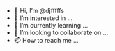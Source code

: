 - 👋 Hi, I’m @djfffffs
- 👀 I’m interested in ...
- 🌱 I’m currently learning ...
- 💞️ I’m looking to collaborate on ...
- 📫 How to reach me ...

<!---
djfffffs/djfffffs is a ✨ special ✨ repository because its `README.md` (this file) appears on your GitHub profile.
You can click the Preview link to take a look at your changes.
--->

